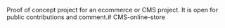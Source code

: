 Proof of concept project for an ecommerce or CMS project. It is open for public contributions and comment.# CMS-online-store
